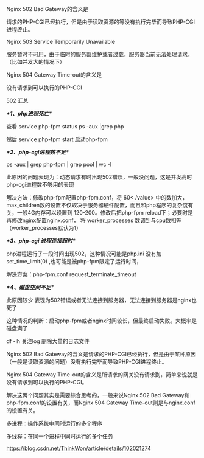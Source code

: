 Nginx 502 Bad Gateway的含义是

请求的PHP-CGI已经执行，但是由于读取资源的等没有执行完毕而导致PHP-CGI进程终止。

Nginx 503 Service Temporarily Unavailable  

服务暂时不可用，由于临时的服务器维护或者过载，服务器当前无法处理请求，（比如并发大的情况下）

Nginx 504 Gateway Time-out的含义是

没有请求到可以执行的PHP-CGI

502 汇总

***\*1、php进程死亡\****

查看 service php-fpm status ps -aux |grep php

然后 service php-fpm start 启动php-fpm

***\*2、php-cgi进程数不足\****

ps -aux | grep php-fpm | grep pool | wc -l

此原因的问题表现为：动态请求有时出现502错误，一般没问题，这是并发高时php-cgi进程数不够用的表现

解决方法：修改php-fpm配置php-fpm.conf，将 60< /value> 中的数加大，max_children数的设置不仅取决于服务器硬件配置，而且和php程序的复杂度有关，一般4G内存可以设置到 120-200。修改后把php-fpm reload下；必要时是再修改nginx配置nginx.conf， 将 worker_processes 数调到与cpu数相等（worker_processes默认为1）

***\*3、php-cgi 进程连接超时\****

php进程运行了一段时间出现502，这种情况可能是php.ini 没有加set_time_limit(0) ,也可能是被php-fpm限定了运行时间，

解决方案：php-fpm.conf request_terminate_timeout

***\*4、磁盘空间不足\****

此原因较少 表现为502错误或者无法连接到服务器，无法连接到服务器是nginx也死了

这种情况的判断：启动php-fpm或者nginx时间较长，但最终启动失败。大概率是磁盘满了

df -lh 关注log 删除大量的日志文件

Nginx 502 Bad Gateway的含义是请求的PHP-CGI已经执行，但是由于某种原因（一般是读取资源的问题）没有执行完毕而导致PHP-CGI进程终止。

Nginx 504 Gateway Time-out的含义是所请求的网关没有请求到，简单来说就是没有请求到可以执行的PHP-CGI。

解决这两个问题其实是需要综合思考的，一般来说Nginx 502 Bad Gateway和php-fpm.conf的设置有关，而Nginx 504 Gateway Time-out则是与nginx.conf的设置有关。

多进程：操作系统中同时运行的多个程序

多线程：在同一个进程中同时运行的多个任务

https://blog.csdn.net/ThinkWon/article/details/102021274

 

 